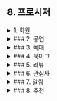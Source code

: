 ## **8. 프로시저**

<details><summary>1. 회원</summary>

- **회원가입**
    - 기존 데이터  
        ![스크린샷 2025-07-06 오후 3.04.16.png](attachment:a05a2389-eb7d-4348-b0b1-57997eb2096d:스크린샷_2025-07-06_오후_3.04.16.png)
    - 회원 추가 프로시저  
        ![스크린샷 2025-07-06 오후 3.24.03.png](attachment:6942fdba-1801-49c0-8b0b-15491bff0c92:스크린샷_2025-07-06_오후_3.24.03.png)
    - 프로시저 실행 결과  
        ![스크린샷 2025-07-06 오후 3.26.02.png](attachment:26d7c195-079b-4b6d-b9dc-2c526e15cce4:스크린샷_2025-07-06_오후_3.26.02.png)

- **회원정보 수정 (닉네임, 비밀번호, 프로필사진)**
    - 기존 데이터  
        ![스크린샷 2025-07-06 오후 3.35.58.png](attachment:8283c511-729b-420a-a104-f5c54b718e52:스크린샷_2025-07-06_오후_3.35.58.png)
    - 프로시저  
        ![스크린샷 2025-07-06 오후 3.36.26.png](attachment:fa052590-0c7a-4d09-8fbf-a5bb5279afdb:스크린샷_2025-07-06_오후_3.36.26.png)
    - 실행 결과  
        ![스크린샷 2025-07-06 오후 3.37.40.png](attachment:ac220f25-e857-436f-9b47-8d79f6ab8267:스크린샷_2025-07-06_오후_3.37.40.png)

- **회원 탈퇴**
    - 기존 데이터  
        ![스크린샷 2025-07-06 오후 3.48.19.png](attachment:0cc67dad-726c-4aa4-a34e-20f6206c9a26:스크린샷_2025-07-06_오후_3.48.19.png)
    - 프로시저  
        ![스크린샷 2025-07-06 오후 3.48.48.png](attachment:2f957c5c-17c9-4305-84a0-e42aee3f9e2a:스크린샷_2025-07-06_오후_3.48.48.png)
    - 실행 결과  
        ![스크린샷 2025-07-06 오후_3.51.22.png](attachment:0946efa6-3707-431c-bce0-70540fe133cb:스크린샷_2025-07-06_오후_3.51.22.png)

- **이메일/비밀번호 찾기**
    - 이메일 찾기  
        ![image.png](attachment:e3a7afa6-6373-4156-b5b8-37f7170a2372:image.png)
        ![image.png](attachment:949851ca-e117-44b6-84c5-9f573c46329e:image.png)
    - 비밀번호 찾기  
        ![image.png](attachment:3f9313d8-3de1-4362-985b-c929204fdd95:image.png)
        ![image.png](attachment:44f1a135-f898-4a56-80ef-220819533096:image.png)

</details>

<details><summary>### 2. 공연</summary>

1. 공연 목록/검색 (필터 조건: 공연명, 일정, 장소 등)
    - 사용자에 요구사항에 맞는 공연 목록 조회
        - 프로시저  
            (이미지)
        - 실행 결과  
            - 전체 공연 조회  
                (이미지)
            - 공연명 ‘뮤지컬’ 포함 공연 전체 조회  
                (이미지)
            - 공연장명 ‘인천시립극장’인 공연만 조회  
                (이미지)

2. 공연 상세 조회 (공연 PK, 공연명, 일정 등)
    - 프로시저  
        (이미지)
    - 실행 결과  
        - "뮤직밤 클래식" 상세정보  
            (이미지)
        - 기타 공연 상세정보  
            (이미지)

</details>


<details><summary>### 3. 예매</summary>

1. 공연 예매 등록 (회원, 공연, 좌석, 예매일 등)
    - 예매 등록 프로시저  
        (이미지)
    - 실행 결과  
        (이미지)

2. 특정 사용자의 예매 내역 전체 조회
    - 프로시저  
        (이미지)
    - 실행 결과  
        (이미지)

3. 내가 등록한 예매 삭제하기
    - 프로시저  
        (이미지)
    - 실행 결과  
        (이미지)

4. 내가 등록한 예매 수정
    - 기존 데이터  
        (이미지)
    - 프로시저  
        (이미지)
    - 실행 결과  
        (이미지)
    - 중복 예매 시 실행 결과  
        (이미지)

</details>


<details><summary>### 4. 북마크</summary>

1. 공연 북마크 등록
    - 프로시저  
        (이미지)
    - 실행 결과  
        (이미지)

2. 회원별 북마크 내역 전체 조회
    - 프로시저  
        (이미지)
    - 실행 결과  
        (이미지)

3. 공연 북마크 해체
    - 프로시저  
        (이미지)
    - 실행 결과  
        (이미지)

</details>


<details><summary>### 5. 리뷰</summary>

1. 공연 리뷰 등록 (별점, 한줄평, 사진 등)
    - 프로시저  
        (이미지)
    - 실행 결과  
        (이미지)

2. 내 리뷰 확인하기 (모든 리뷰 보기)
    - 프로시저  
        (이미지)
    - 실행 결과  
        (이미지)

3. 좋아요/싫어요 많은 순으로 정렬
    - 좋아요 순 정렬  
        (이미지)
        - 결과  
            (이미지)
    - 싫어요 순 정렬  
        (이미지)
        - 결과  
            (이미지)

4. 리뷰 삭제
    - 프로시저  
        (이미지)
    - 실행 결과  
        (이미지)

5. 리뷰 좋아요/싫어요
    - 프로시저  
        (이미지)
    - 실행 결과  
        (이미지)

</details>


<details><summary>### 6. 관심사</summary>

- 회원의 관심 장르 등록/수정  
    - 변경 전  
        (이미지)
    - 프로시저  
        (이미지)
    - 변경 후  
        (이미지)

- 회원의 관심 퍼포머 등록/수정  
    - 변경 전  
        (이미지)
    - 프로시저  
        (이미지)
    - 변경 후  
        (이미지)

</details>


<details><summary>### 7. 알림</summary>

- 알림 등록  
    - 변경 전  
        (이미지)
    - 프로시저  
        (이미지)
    - 새 알림 등록  
        (이미지)

- 알림 전체 조회  
    - 프로시저  
        (이미지)
    - 기능  
        (이미지)

- 예매한 공연의 하루 전 날 알림 발송  
    - 공연 시작 날짜  
        (이미지)
    - 프로시저  
        (이미지)
    - 결과  
        (이미지)

- 예매 당일 공연 시작 전 알림 발송  
    - 공연 시작 시간  
        (이미지)
    - 프로시저  
        (이미지)
    - 결과  
        (이미지)

- 북마크 공연 티켓팅 하루 전 알림 발송  
    - 티켓팅 시작일  
        (이미지)
    - 프로시저  
        (이미지)
    - 결과  
        (이미지)

</details>


<details><summary>### 8. 추천</summary>

1. 좋아하는 장르의 공연 추천  
    - 프로시저  
        (이미지)
    - 결과  
        (이미지)

2. 좋아하는 퍼포머의 공연 정보 추천  
    - 프로시저  
        (이미지)
    - 결과  
        (이미지)

</details>

